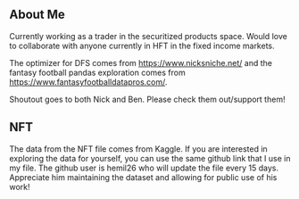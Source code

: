 ## About Me
Currently working as a trader in the securitized products space. 
Would love to collaborate with anyone currently in HFT in the fixed income markets.

The optimizer for DFS comes from https://www.nicksniche.net/ and the fantasy football pandas exploration comes from https://www.fantasyfootballdatapros.com/.

Shoutout goes to both Nick and Ben. Please check them out/support them!

## NFT
The data from the NFT file comes from Kaggle. If you are interested in exploring the data for yourself, you can use the same github link that I use in my file. The github user is hemil26 who will update the file every 15 days. Appreciate him maintaining the dataset and allowing for public use of his work!
